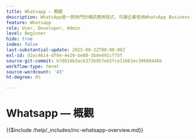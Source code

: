 ```yaml
---
title: Whatsapp — 概觀
description: WhatsApp是一款熱門的傳訊應用程式，可讓企業使用WhatsApp Business API透過個人化、對話式的傳訊吸引客戶。在Adobe Journey Optimizer中，WhatsApp可啟用直接傳送至使用者WhatsApp帳戶的各種互動式行銷和客戶服務訊息。
feature: Whatsapp
role: User, Developer, Admin
level: Beginner
hide: true
index: false
last-substantial-update: 2025-08-22T00:00:00Z
exl-id: d2ac4614-df04-4e20-be88-3bde491cf75f
source-git-commit: b7d014b3ac6373b957eb5fce11661ec39689446b
workflow-type: tm+mt
source-wordcount: '43'
ht-degree: 0%

---
```


# Whatsapp — 概觀

{{$include /help/_includes/inc-whatsapp-overview.md}}
